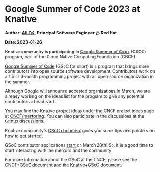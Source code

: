 # Google Summer of Code 2023 at Knative

**Author: [Ali OK](https://twitter.com/aliok_tr), Principal Software Engineer @ Red Hat**

**Date: 2023-01-26**

Knative community is participating in [Google Summer of Code](https://summerofcode.withgoogle.com/) (GSOC) program, part of the Cloud Native Computing Foundation (CNCF).

[Google Summer of Code](https://summerofcode.withgoogle.com/) (GSoC for short) is a program that brings more contributors into open
source software development. Contributors work on a 1.5 or 3-month programming project with an open source organization in the summer.

Although Google will announce accepted organizations in March, we are already working on the ideas list for the program to give any potential contributors a head start.

You may find the Knative project ideas under the CNCF project ideas page at [CNCF/mentoring](https://github.com/cncf/mentoring/blob/main/summerofcode/2023.md#knative). You can also participate in the discussions at the [Github discussions](https://github.com/cncf/mentoring/discussions).

Knative community's [GSoC document](https://github.com/knative/community/blob/main/google-summer-of-code/gsoc-2023.md) gives you some tips and pointers on how to get started.

GSoC contributor applications [start](https://developers.google.com/open-source/gsoc/timeline) on March 20th! So, it is a good time to start interacting with the mentors and the community!

For more information about the GSoC at the CNCF, please see the [CNCF+GSoC document](https://github.com/cncf/mentoring/tree/main/summerofcode) and the [Knative+GSoC document](https://github.com/knative/community/blob/main/google-summer-of-code/gsoc-2023.md).

